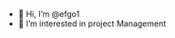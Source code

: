 - 👋 Hi, I’m @efgo1
- 👀 I’m interested in project Management 

<!---
efgo1/efgo1 is a ✨ special ✨ repository because its `README.md` (this file) appears on your GitHub profile.
You can click the Preview link to take a look at your changes.
--->
